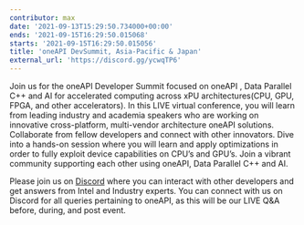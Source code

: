 ```yaml
---
contributor: max
date: '2021-09-13T15:29:50.734000+00:00'
ends: '2021-09-15T16:29:50.015068'
starts: '2021-09-15T16:29:50.015056'
title: 'oneAPI DevSummit, Asia-Pacific & Japan'
external_url: 'https://discord.gg/ycwqTP6'
---
```


Join us for the oneAPI Developer Summit focused on oneAPI , Data Parallel C++ and AI for accelerated computing across
xPU architectures(CPU, GPU, FPGA, and other accelerators). In this LIVE virtual conference, you will learn from
leading industry and academia speakers who are working on innovative cross-platform, multi-vendor architecture oneAPI
solutions. Collaborate from fellow developers and connect with other innovators. Dive into a hands-on session
where you will learn and apply optimizations in order to fully exploit device capabilities on CPU’s and GPU’s. Join
a vibrant community supporting each other using oneAPI, Data Parallel C++ and AI.

Please join us on [Discord](https://discord.gg/ycwqTP6) where you can interact with other developers and get answers
from Intel and Industry experts. You can connect with us on Discord for all queries pertaining to oneAPI, as this will
be our LIVE Q&A before, during, and post event.
